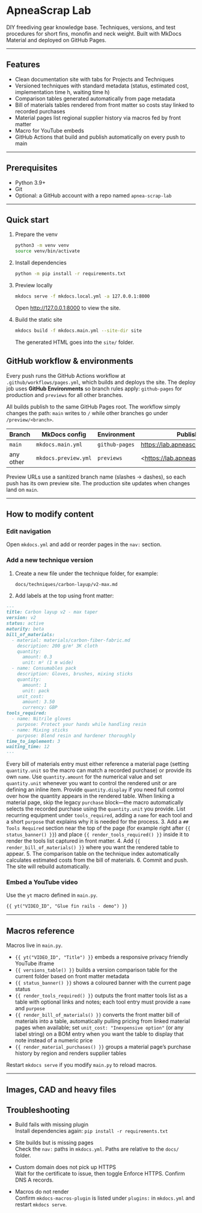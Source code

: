 # ApneaScrap Lab

DIY freediving gear knowledge base. Techniques, versions, and test procedures for short fins, monofin and neck weight. Built with MkDocs Material and deployed on GitHub Pages.

---

## Features

- Clean documentation site with tabs for Projects and Techniques
- Versioned techniques with standard metadata (status, estimated cost, implementation time h, waiting time h)
- Comparison tables generated automatically from page metadata
- Bill of materials tables rendered from front matter so costs stay linked to recorded purchases
- Material pages list regional supplier history via macros fed by front matter
- Macro for YouTube embeds
- GitHub Actions that build and publish automatically on every push to main

---

## Prerequisites

- Python 3.9+
- Git
- Optional: a GitHub account with a repo named `apnea-scrap-lab`

---

## Quick start

1. Prepare the venv
   ```bash
   python3 -m venv venv
   source venv/bin/activate
   ```

2. Install dependencies
   ```bash
   python -m pip install -r requirements.txt
   ```

3. Preview locally
   ```bash
   mkdocs serve -f mkdocs.local.yml -a 127.0.0.1:8000
   ```
   Open http://127.0.0.1:8000 to view the site.

4. Build the static site
   ```bash
   mkdocs build -f mkdocs.main.yml --site-dir site
   ```
   The generated HTML goes into the `site/` folder.

## GitHub workflow & environments

Every push runs the GitHub Actions workflow at
`.github/workflows/pages.yml`, which builds and deploys the site.
The deploy job uses **GitHub Environments** so branch rules apply:
`github-pages` for production and `previews` for all other branches.

All builds publish to the same GitHub Pages root. The workflow simply
changes the path: `main` writes to `/` while other branches go under
`/preview/<branch>`.

| Branch         | MkDocs config        | Environment    | Published URL                                     |
| -------------- | -------------------- | -------------- | ------------------------------------------------- |
| `main`         | `mkdocs.main.yml`    | `github-pages` | <https://lab.apneascrap.com/>                     |
| any other      | `mkdocs.preview.yml` | `previews`     | <https://lab.apneascrap.com/preview/<branch>/>    |

Preview URLs use a sanitized branch name (slashes → dashes), so each push has
its own preview site. The production site updates when changes land on `main`.

---

## How to modify content

### Edit navigation
Open `mkdocs.yml` and add or reorder pages in the `nav:` section.

### Add a new technique version
1. Create a new file under the technique folder, for example:
   ```
   docs/techniques/carbon-layup/v2-max.md
   ```
2. Add labels at the top using front matter:
  ```markdown
  ---
  title: Carbon layup v2 - max taper
  version: v2
  status: active
  maturity: beta
  bill_of_materials:
    - material: materials/carbon-fiber-fabric.md
      description: 200 g/m² 3K cloth
      quantity:
        amount: 0.3
        unit: m² (1 m wide)
    - name: Consumables pack
      description: Gloves, brushes, mixing sticks
      quantity:
        amount: 1
        unit: pack
      unit_cost:
        amount: 3.50
        currency: GBP
  tools_required:
    - name: Nitrile gloves
      purpose: Protect your hands while handling resin
    - name: Mixing sticks
      purpose: Blend resin and hardener thoroughly
  time_to_implement: 3
  waiting_time: 12
  ---
  ```
  Every bill of materials entry must either reference a material page (setting `quantity.unit` so the macro can match a
  recorded purchase) or provide its own `name`. Use `quantity.amount` for the numerical value and set
  `quantity.unit` whenever you want to control the rendered unit or are defining an inline item. Provide
  `quantity.display` if you need full control over how the quantity appears in the rendered table. When linking a
  material page, skip the legacy `purchase` block—the macro automatically selects the recorded purchase using the
  `quantity.unit` you provide. List recurring equipment under `tools_required`, adding a `name` for each tool and a
  short `purpose` that explains why it is needed for the process.
3. Add a `## Tools Required` section near the top of the page (for example right after `{{ status_banner() }}`) and place `{{ render_tools_required() }}` inside it to render the tools list captured in front matter.
4. Add `{{ render_bill_of_materials() }}` where you want the rendered table to appear.
5. The comparison table on the technique index automatically calculates estimated costs from the bill of materials.
6. Commit and push. The site will rebuild automatically.

### Embed a YouTube video
Use the `yt` macro defined in `main.py`.
```markdown
{{ yt("VIDEO_ID", "Glue fin rails - demo") }}
```

---

## Macros reference

Macros live in `main.py`.

- `{{ yt("VIDEO_ID", "Title") }}` embeds a responsive privacy friendly YouTube iframe
- `{{ versions_table() }}` builds a version comparison table for the current folder based on front matter metadata
- `{{ status_banner() }}` shows a coloured banner with the current page status
- `{{ render_tools_required() }}` outputs the front matter tools list as a table with optional links and notes;
  each tool entry must provide a `name` and `purpose`
- `{{ render_bill_of_materials() }}` converts the front matter bill of materials into a table, automatically pulling pricing from linked material pages when available; set `unit_cost: "Inexpensive option"` (or any label string) on a BOM entry when you want the table to display that note instead of a numeric price
- `{{ render_material_purchases() }}` groups a material page’s purchase history by region and renders supplier tables

Restart `mkdocs serve` if you modify `main.py` to reload macros.

---

## Images, CAD and heavy files

## Troubleshooting

- Build fails with missing plugin  
  Install dependencies again: `pip install -r requirements.txt`

- Site builds but is missing pages  
  Check the `nav:` paths in `mkdocs.yml`. Paths are relative to the `docs/` folder.

- Custom domain does not pick up HTTPS  
  Wait for the certificate to issue, then toggle Enforce HTTPS. Confirm DNS A records.

- Macros do not render  
  Confirm `mkdocs-macros-plugin` is listed under `plugins:` in `mkdocs.yml` and restart `mkdocs serve`.
